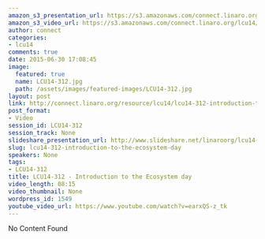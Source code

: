 ```yaml
---
amazon_s3_presentation_url: https://s3.amazonaws.com/connect.linaro.org/hkg15/Videos/09-17-Wednesday/LCU14-312.pdf
amazon_s3_video_url: https://s3.amazonaws.com/connect.linaro.org/lcu14/videos/09-17-Wednesday/LCU14-312+-+Introduction+to+the+Ecosystem+day.mp4
author: connect
categories:
- lcu14
comments: true
date: 2015-06-30 17:08:45
image:
  featured: true
  name: LCU14-312.jpg
  path: /assets/images/featured-images/LCU14-312.jpg
layout: post
link: http://connect.linaro.org/resource/lcu14/lcu14-312-introduction-to-the-ecosystem-day/
post_format:
- Video
session_id: LCU14-312
session_track: None
slideshare_presentation_url: http://www.slideshare.net/linaroorg/lcu14-312introduction-to-the-ecosystem-day
slug: lcu14-312-introduction-to-the-ecosystem-day
speakers: None
tags:
- LCU14-312
title: LCU14-312 - Introduction to the Ecosystem day
video_length: 08:15
video_thumbnail: None
wordpress_id: 1549
youtube_video_url: https://www.youtube.com/watch?v=earxQS-z_tk
---
```


No Content Found